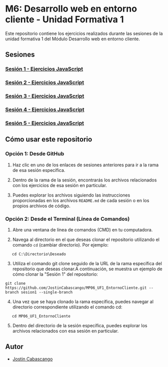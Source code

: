 # M6: Desarrollo web en entorno cliente - Unidad Formativa 1

Este repositorio contiene los ejercicios realizados durante las sesiones de la unidad formativa 1 del Módulo Desarrollo web en entorno cliente.

## Sesiones

### [Sesión 1 - Ejercicios JavaScript](https://github.com/JostinCabascango/MP06_UF1_EntornoCliente/tree/sesion1)

### [Sesión 2 - Ejercicios JavaScript](https://github.com/JostinCabascango/MP06_UF1_EntornoCliente/tree/sesion2)

### [Sesión 3 - Ejercicios JavaScript](https://github.com/JostinCabascango/MP06_UF1_EntornoCliente/tree/sesion3)

### [Sesión 4 - Ejercicios JavaScript](https://github.com/JostinCabascango/MP06_UF1_EntornoCliente/tree/sesion4)

### [Sesión 5 - Ejercicios JavaScript](https://github.com/JostinCabascango/MP06_UF1_EntornoCliente/tree/sesion5)

## Cómo usar este repositorio

### Opción 1: Desde GitHub
1. Haz clic en uno de los enlaces de sesiones anteriores para ir a la rama de esa sesión específica.

2. Dentro de la rama de la sesión, encontrarás los archivos relacionados con los ejercicios de esa sesión en particular.

3. Puedes explorar los archivos siguiendo las instrucciones proporcionadas en los archivos `README.md` de cada sesión o en los propios archivos de código.

### Opción 2: Desde el Terminal (Línea de Comandos)
1. Abre una ventana de línea de comandos (CMD) en tu computadora.

2. Navega al directorio en el que deseas clonar el repositorio utilizando el comando `cd` (cambiar directorio). Por ejemplo:
```shell
   cd C:\Directorio\Deseado
```
3. Utiliza el comando git clone seguido de la URL de la rama específica del repositorio que deseas clonar.A continuación, se muestra un ejemplo de cómo clonar la "Sesión 1" del repositorio:
```shell
git clone https://github.com/JostinCabascango/MP06_UF1_EntornoCliente.git --branch sesion1 --single-branch
```
4. Una vez que se haya clonado la rama específica, puedes navegar al directorio correspondiente utilizando el comando cd:
```shell
   cd MP06_UF1_EntornoCliente
```
5. Dentro del directorio de la sesión específica, puedes explorar los archivos relacionados con esa sesión en particular.
   
## Autor

- [Jostin Cabascango](https://github.com/JostinCabascango/)


